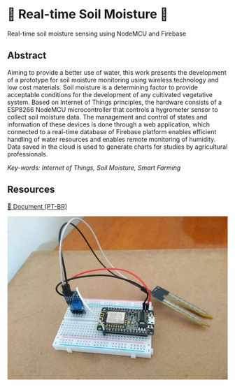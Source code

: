# :seedling: Real-time Soil Moisture :seedling:

Real-time soil moisture sensing using NodeMCU and Firebase

## Abstract

Aiming to provide a better use of water, this work presents the development of a prototype for soil moisture monitoring using wireless technology and low cost materials. Soil moisture is a determining factor to provide acceptable conditions for the development of any cultivated vegetative system. Based on Internet of Things principles, the hardware consists of a ESP8266 NodeMCU microcontroller that controls a hygrometer sensor to collect soil moisture data. The management and control of states and information of these devices is done through a web application, which connected to a real-time database of Firebase platform enables efficient handling of water resources and enables remote monitoring of humidity. Data saved in the cloud is used to generate charts for studies by agricultural professionals.

*Key-words: Internet of Things, Soil Moisture, Smart Farming*

## Resources

[📑 Document (PT-BR)](https://drive.google.com/file/d/1zB9DE51rqrBGq1AfeP0QTntwUyFR6xUm/view?usp=sharing)

<div align="center">
    <img src=".github/images/hardware.jpeg" alt="hardware" />
</div>